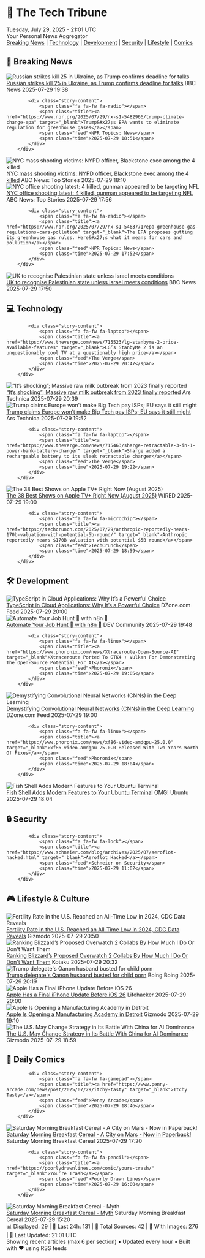<!-- Processing 54 RSS feeds at 2025-07-29 21:01:43 UTC -->
<!-- Processing: Saturday Morning Breakfast Cereal -->
<!-- Processing: Penny Arcade -->
<!-- Processing: Poorly Drawn Lines -->
<!-- Processing: Garfield -->
<!-- Processing: Cyanide & Happiness -->
<!-- Processing: Questionable Content -->
<!-- Processing: Girl Genius -->
<!-- Processing: CNN Top Stories -->
<!-- Processing: CNN Breaking News -->
<!-- Processing: BBC Breaking News -->
<!-- Processing: Reuters World News -->
<!-- Processing: Associated Press Breaking -->
<!-- Processing: The Verge -->
<!-- Processing: Ars Technica -->
<!-- Processing: WIRED -->
<!-- Processing: Slashdot -->
<!-- Processing: Lobsters Python -->
<!-- Processing: StackOverflow Blog -->
<!-- Processing: It's FOSS -->
<!-- Processing: OMG! Ubuntu -->
<!-- Processing: GitHub Blog -->
<!-- Processing: DZone -->
<!-- Processing: Martin Fowler -->
<!-- Processing: Coding Horror -->
<!-- Processing: The Pragmatic Engineer -->
<!-- Processing: Lifehacker -->
<!-- Processing: Gizmodo -->
<!-- Processing: Kotaku -->
<!-- Processing: Boing Boing -->
<!-- Processing: Krebs on Security -->
<!-- Generated 9 new posts out of 30 feeds processed -->
<div class="newspaper-header">
    <h1 class="newspaper-title">📰 The Tech Tribune</h1>
    <div class="newspaper-date">Tuesday, July 29, 2025 - 21:01 UTC</div>
    <div class="newspaper-subtitle">Your Personal News Aggregator</div>
</div>

<div class="newspaper-nav">
    <a href="#breaking">Breaking News</a> |
    <a href="#tech">Technology</a> |
    <a href="#dev">Development</a> |
    <a href="#security">Security</a> |
    <a href="#lifestyle">Lifestyle</a> |
    <a href="#webcomics">Comics</a>
</div>

<div class="news-section breaking-news" id="breaking">
<h2 class="section-header">🚨 Breaking News</h2>
<div class="stories-container">
<div class="story">
            <img src="https://ichef.bbci.co.uk/ace/standard/240/cpsprodpb/269a/live/e45595f0-6c90-11f0-89ea-4d6f9851f623.jpg" alt="Russian strikes kill 25 in Ukraine, as Trump confirms deadline for talks" class="story-image" loading="lazy" onerror="this.style.display='none'">
            <div class="story-content">
                <span class="fa fa-fw fa-earth-americas"></span>
                <span class="title"><a href="https://www.bbc.com/news/articles/cj0y45mdjp7o?at_medium=RSS&at_campaign=rss" target="_blank">Russian strikes kill 25 in Ukraine, as Trump confirms deadline for talks</a></span>
                <span class="feed">BBC News</span>
                <span class="time">2025-07-29 19:38</span>
            </div>
        </div>
<div class="story">
            
            <div class="story-content">
                <span class="fa fa-fw fa-radio"></span>
                <span class="title"><a href="https://www.npr.org/2025/07/29/nx-s1-5482966/trump-climate-change-epa" target="_blank">Trump&#x27;s EPA wants to eliminate regulation for greenhouse gases</a></span>
                <span class="feed">NPR Topics: News</span>
                <span class="time">2025-07-29 18:51</span>
            </div>
        </div>
<div class="story">
            <img src="https://s.abcnews.com/images/US/Wesley-Lepatner-ht-gmh-250729_1753799834541_hpMain_4x3t_384.jpg" alt="NYC mass shooting victims: NYPD officer, Blackstone exec among the 4 killed" class="story-image" loading="lazy" onerror="this.style.display='none'">
            <div class="story-content">
                <span class="fa fa-fw fa-tv"></span>
                <span class="title"><a href="https://abcnews.go.com/US/4-midtown-manhattan-shooting-victims/story?id=124161500" target="_blank">NYC mass shooting victims: NYPD officer, Blackstone exec among the 4 killed</a></span>
                <span class="feed">ABC News: Top Stories</span>
                <span class="time">2025-07-29 18:10</span>
            </div>
        </div>
<div class="story">
            <img src="https://s.abcnews.com/images/US/manhattan-shooting-scene-01-gty-jef-250729_1753793733894_hpMain_4x3t_384.jpg" alt="NYC office shooting latest: 4 killed, gunman appeared to be targeting NFL" class="story-image" loading="lazy" onerror="this.style.display='none'">
            <div class="story-content">
                <span class="fa fa-fw fa-tv"></span>
                <span class="title"><a href="https://abcnews.go.com/US/midtown-shooting-suspect-left-note-mentioning-nfl-cte/story?id=124163966" target="_blank">NYC office shooting latest: 4 killed, gunman appeared to be targeting NFL</a></span>
                <span class="feed">ABC News: Top Stories</span>
                <span class="time">2025-07-29 17:56</span>
            </div>
        </div>
<div class="story">
            
            <div class="story-content">
                <span class="fa fa-fw fa-radio"></span>
                <span class="title"><a href="https://www.npr.org/2025/07/29/nx-s1-5463771/epa-greenhouse-gas-regulations-cars-pollution" target="_blank">The EPA proposes gutting its greenhouse gas rules. Here&#x27;s what it means for cars and pollution</a></span>
                <span class="feed">NPR Topics: News</span>
                <span class="time">2025-07-29 17:52</span>
            </div>
        </div>
<div class="story">
            <img src="https://ichef.bbci.co.uk/ace/standard/240/cpsprodpb/4e3f/live/89a2ba50-6c97-11f0-9a27-87bb9aa7e3da.jpg" alt="UK to recognise Palestinian state unless Israel meets conditions" class="story-image" loading="lazy" onerror="this.style.display='none'">
            <div class="story-content">
                <span class="fa fa-fw fa-flag"></span>
                <span class="title"><a href="https://www.bbc.com/news/articles/cpdjvn1eeplo?at_medium=RSS&at_campaign=rss" target="_blank">UK to recognise Palestinian state unless Israel meets conditions</a></span>
                <span class="feed">BBC News</span>
                <span class="time">2025-07-29 17:50</span>
            </div>
        </div>
</div>
</div>
<div class="news-section tech-news" id="tech">
<h2 class="section-header">💻 Technology</h2>
<div class="stories-container">
<div class="story">
            
            <div class="story-content">
                <span class="fa fa-fw fa-laptop"></span>
                <span class="title"><a href="https://www.theverge.com/news/715523/lg-stanbyme-2-price-available-features" target="_blank">LG’s StanbyMe 2 is an unquestionably cool TV at a questionably high price</a></span>
                <span class="feed">The Verge</span>
                <span class="time">2025-07-29 20:47</span>
            </div>
        </div>
<div class="story">
            <img src="https://cdn.arstechnica.net/wp-content/uploads/2024/12/466148496_18025243454600213_3029086340888592968_n-500x500.jpg" alt="“It’s shocking”; Massive raw milk outbreak from 2023 finally reported" class="story-image" loading="lazy" onerror="this.style.display='none'">
            <div class="story-content">
                <span class="fa fa-fw fa-cog"></span>
                <span class="title"><a href="https://arstechnica.com/health/2025/07/its-shocking-massive-raw-milk-outbreak-from-2023-finally-reported/" target="_blank">“It’s shocking”; Massive raw milk outbreak from 2023 finally reported</a></span>
                <span class="feed">Ars Technica</span>
                <span class="time">2025-07-29 20:39</span>
            </div>
        </div>
<div class="story">
            <img src="https://cdn.arstechnica.net/wp-content/uploads/2025/07/trump-with-ec-president-500x500-1753814466.jpg" alt="Trump claims Europe won’t make Big Tech pay ISPs; EU says it still might" class="story-image" loading="lazy" onerror="this.style.display='none'">
            <div class="story-content">
                <span class="fa fa-fw fa-cog"></span>
                <span class="title"><a href="https://arstechnica.com/tech-policy/2025/07/trump-claims-europe-wont-make-big-tech-pay-isps-eu-says-it-still-might/" target="_blank">Trump claims Europe won’t make Big Tech pay ISPs; EU says it still might</a></span>
                <span class="feed">Ars Technica</span>
                <span class="time">2025-07-29 19:52</span>
            </div>
        </div>
<div class="story">
            
            <div class="story-content">
                <span class="fa fa-fw fa-laptop"></span>
                <span class="title"><a href="https://www.theverge.com/news/715463/sharge-retractable-3-in-1-power-bank-battery-charger" target="_blank">Sharge added a rechargeable battery to its sleek retractable charger</a></span>
                <span class="feed">The Verge</span>
                <span class="time">2025-07-29 19:22</span>
            </div>
        </div>
<div class="story">
            <img src="https://media.wired.com/photos/6888fb1d85544751f856d5e2/master/pass/Apple-Show-Guide-Culture-Chief_of_War_Photo_010107.jpg" alt="The 38 Best Shows on Apple TV+ Right Now (August 2025)" class="story-image" loading="lazy" onerror="this.style.display='none'">
            <div class="story-content">
                <span class="fa fa-fw fa-bolt"></span>
                <span class="title"><a href="https://www.wired.com/story/best-apple-tv-plus-shows/" target="_blank">The 38 Best Shows on Apple TV+ Right Now (August 2025)</a></span>
                <span class="feed">WIRED</span>
                <span class="time">2025-07-29 19:00</span>
            </div>
        </div>
<div class="story">
            
            <div class="story-content">
                <span class="fa fa-fw fa-microchip"></span>
                <span class="title"><a href="https://techcrunch.com/2025/07/29/anthropic-reportedly-nears-170b-valuation-with-potential-5b-round/" target="_blank">Anthropic reportedly nears $170B valuation with potential $5B round</a></span>
                <span class="feed">TechCrunch</span>
                <span class="time">2025-07-29 18:59</span>
            </div>
        </div>
</div>
</div>
<div class="news-section dev-news" id="dev">
<h2 class="section-header">🛠️ Development</h2>
<div class="stories-container">
<div class="story">
            <img src="https://dz2cdn1.dzone.com/thumbnail?fid=18539473&w=600" alt="TypeScript in Cloud Applications: Why It’s a Powerful Choice" class="story-image" loading="lazy" onerror="this.style.display='none'">
            <div class="story-content">
                <span class="fa fa-fw fa-newspaper"></span>
                <span class="title"><a href="https://dzone.com/articles/typescript-in-cloud-applications" target="_blank">TypeScript in Cloud Applications: Why It’s a Powerful Choice</a></span>
                <span class="feed">DZone.com Feed</span>
                <span class="time">2025-07-29 20:00</span>
            </div>
        </div>
<div class="story">
            <img src="https://media2.dev.to/dynamic/image/width=800%2Cheight=%2Cfit=scale-down%2Cgravity=auto%2Cformat=auto/https%3A%2F%2Fdev-to-uploads.s3.amazonaws.com%2Fuploads%2Farticles%2Fwsuj7o9i8b20lcogekju.png" alt="Automate Your Job Hunt 🚀 with n8n 🤖" class="story-image" loading="lazy" onerror="this.style.display='none'">
            <div class="story-content">
                <span class="fa fa-fw fa-code"></span>
                <span class="title"><a href="https://dev.to/sroy8091/automate-your-job-hunt-with-n8n-1efp" target="_blank">Automate Your Job Hunt 🚀 with n8n 🤖</a></span>
                <span class="feed">DEV Community</span>
                <span class="time">2025-07-29 19:48</span>
            </div>
        </div>
<div class="story">
            
            <div class="story-content">
                <span class="fa fa-fw fa-linux"></span>
                <span class="title"><a href="https://www.phoronix.com/news/Xtraceroute-Open-Source-AI" target="_blank">Xtraceroute Ported To GTK4 + Vulkan For Demonstrating The Open-Source Potential For AI</a></span>
                <span class="feed">Phoronix</span>
                <span class="time">2025-07-29 19:05</span>
            </div>
        </div>
<div class="story">
            <img src="https://dz2cdn1.dzone.com/thumbnail?fid=18539690&w=600" alt="Demystifying Convolutional Neural Networks (CNNs) in the Deep Learning" class="story-image" loading="lazy" onerror="this.style.display='none'">
            <div class="story-content">
                <span class="fa fa-fw fa-newspaper"></span>
                <span class="title"><a href="https://dzone.com/articles/cnn-convolutional-neural-networks-guide" target="_blank">Demystifying Convolutional Neural Networks (CNNs) in the Deep Learning</a></span>
                <span class="feed">DZone.com Feed</span>
                <span class="time">2025-07-29 19:00</span>
            </div>
        </div>
<div class="story">
            
            <div class="story-content">
                <span class="fa fa-fw fa-linux"></span>
                <span class="title"><a href="https://www.phoronix.com/news/xf86-video-amdgpu-25.0.0" target="_blank">xf86-video-amdgpu 25.0.0 Released With Two Years Worth Of Fixes</a></span>
                <span class="feed">Phoronix</span>
                <span class="time">2025-07-29 18:04</span>
            </div>
        </div>
<div class="story">
            <img src="https://i0.wp.com/www.omgubuntu.co.uk/wp-content/uploads/2025/07/fish-bash-alternative-hero.jpg?resize=406%2C232&amp;ssl=1" alt="Fish Shell Adds Modern Features to Your Ubuntu Terminal" class="story-image" loading="lazy" onerror="this.style.display='none'">
            <div class="story-content">
                <span class="fa fa-fw fa-ubuntu"></span>
                <span class="title"><a href="https://www.omgubuntu.co.uk/2025/07/fish-shell-ubuntu-terminal" target="_blank">Fish Shell Adds Modern Features to Your Ubuntu Terminal</a></span>
                <span class="feed">OMG! Ubuntu</span>
                <span class="time">2025-07-29 18:04</span>
            </div>
        </div>
</div>
</div>
<div class="news-section security-news" id="security">
<h2 class="section-header">🔒 Security</h2>
<div class="stories-container">
<div class="story">
            
            <div class="story-content">
                <span class="fa fa-fw fa-lock"></span>
                <span class="title"><a href="https://www.schneier.com/blog/archives/2025/07/aeroflot-hacked.html" target="_blank">Aeroflot Hacked</a></span>
                <span class="feed">Schneier on Security</span>
                <span class="time">2025-07-29 11:02</span>
            </div>
        </div>
</div>
</div>
<div class="news-section lifestyle-news" id="lifestyle">
<h2 class="section-header">🎮 Lifestyle & Culture</h2>
<div class="stories-container">
<div class="story">
            <img src="https://gizmodo.com/app/uploads/2025/07/baby.jpg" alt="Fertility Rate in the U.S. Reached an All-Time Low in 2024, CDC Data Reveals" class="story-image" loading="lazy" onerror="this.style.display='none'">
            <div class="story-content">
                <span class="fa fa-fw fa-computer"></span>
                <span class="title"><a href="https://gizmodo.com/fertility-rate-in-the-u-s-reached-an-all-time-low-in-2024-cdc-data-reveals-2000636194" target="_blank">Fertility Rate in the U.S. Reached an All-Time Low in 2024, CDC Data Reveals</a></span>
                <span class="feed">Gizmodo</span>
                <span class="time">2025-07-29 20:50</span>
            </div>
        </div>
<div class="story">
            <img src="https://i.kinja-img.com/image/upload/c_fit,q_80,w_636/f752a6a7b18827fed224134f8fda4a90.jpg" alt="Ranking Blizzard’s Proposed Overwatch 2 Collabs By How Much I Do Or Don&#x27;t Want Them" class="story-image" loading="lazy" onerror="this.style.display='none'">
            <div class="story-content">
                <span class="fa fa-fw fa-gamepad"></span>
                <span class="title"><a href="https://kotaku.com/overwatch-2-collaborations-survey-pokemon-star-wars-1851787277" target="_blank">Ranking Blizzard’s Proposed Overwatch 2 Collabs By How Much I Do Or Don&#x27;t Want Them</a></span>
                <span class="feed">Kotaku</span>
                <span class="time">2025-07-29 20:32</span>
            </div>
        </div>
<div class="story">
            <img src="https://i0.wp.com/boingboing.net/wp-content/uploads/2025/07/soucek.jpg?fit=1200%2C750&amp;quality=60&amp;ssl=1" alt="Trump delegate&#x27;s Qanon husband busted for child porn" class="story-image" loading="lazy" onerror="this.style.display='none'">
            <div class="story-content">
                <span class="fa fa-fw fa-arrow-right"></span>
                <span class="title"><a href="https://boingboing.net/2025/07/29/trump-delegates-qanon-husband-busted-for-child-porn.html" target="_blank">Trump delegate&#x27;s Qanon husband busted for child porn</a></span>
                <span class="feed">Boing Boing</span>
                <span class="time">2025-07-29 20:19</span>
            </div>
        </div>
<div class="story">
            <img src="https://lifehacker.com/imagery/articles/01K0CB4M8SX224J5XM75GWX7SS/hero-image.png" alt="Apple Has a Final iPhone Update Before iOS 26" class="story-image" loading="lazy" onerror="this.style.display='none'">
            <div class="story-content">
                <span class="fa fa-fw fa-life-ring"></span>
                <span class="title"><a href="https://lifehacker.com/tech/apple-has-a-final-iphone-update-before-ios-26?utm_medium=RSS" target="_blank">Apple Has a Final iPhone Update Before iOS 26</a></span>
                <span class="feed">Lifehacker</span>
                <span class="time">2025-07-29 20:00</span>
            </div>
        </div>
<div class="story">
            <img src="https://gizmodo.com/app/uploads/2021/03/mb6vyd8igyepj50uysox.jpg" alt="Apple Is Opening a Manufacturing Academy in Detroit" class="story-image" loading="lazy" onerror="this.style.display='none'">
            <div class="story-content">
                <span class="fa fa-fw fa-computer"></span>
                <span class="title"><a href="https://gizmodo.com/apple-is-opening-a-manufacturing-academy-in-detroit-2000636221" target="_blank">Apple Is Opening a Manufacturing Academy in Detroit</a></span>
                <span class="feed">Gizmodo</span>
                <span class="time">2025-07-29 19:10</span>
            </div>
        </div>
<div class="story">
            <img src="https://gizmodo.com/app/uploads/2024/11/TrumpXi.jpg" alt="The U.S. May Change Strategy in Its Battle With China for AI Dominance" class="story-image" loading="lazy" onerror="this.style.display='none'">
            <div class="story-content">
                <span class="fa fa-fw fa-computer"></span>
                <span class="title"><a href="https://gizmodo.com/the-u-s-may-change-strategy-in-its-battle-with-china-for-ai-dominance-2000636223" target="_blank">The U.S. May Change Strategy in Its Battle With China for AI Dominance</a></span>
                <span class="feed">Gizmodo</span>
                <span class="time">2025-07-29 18:59</span>
            </div>
        </div>
</div>
</div>
<div class="news-section webcomics-section" id="webcomics">
<h2 class="section-header">🎨 Daily Comics</h2>
<div class="stories-container">
<div class="story">
            
            <div class="story-content">
                <span class="fa fa-fw fa-gamepad"></span>
                <span class="title"><a href="https://www.penny-arcade.com/news/post/2025/07/29/itchy-tasty" target="_blank">Itchy Tasty</a></span>
                <span class="feed">Penny Arcade</span>
                <span class="time">2025-07-29 18:46</span>
            </div>
        </div>
<div class="story">
            <img src="https://www.smbc-comics.com/comics/1753809563-booktext.png" alt="Saturday Morning Breakfast Cereal - A City on Mars - Now in Paperback!" class="story-image" loading="lazy" onerror="this.style.display='none'">
            <div class="story-content">
                <span class="fa fa-fw fa-smile"></span>
                <span class="title"><a href="https://www.smbc-comics.com/comic/a-city-on-mars-now-in-paperback" target="_blank">Saturday Morning Breakfast Cereal - A City on Mars - Now in Paperback!</a></span>
                <span class="feed">Saturday Morning Breakfast Cereal</span>
                <span class="time">2025-07-29 17:20</span>
            </div>
        </div>
<div class="story">
            
            <div class="story-content">
                <span class="fa fa-fw fa-pencil"></span>
                <span class="title"><a href="https://poorlydrawnlines.com/comic/youre-trash/" target="_blank">You’re Trash</a></span>
                <span class="feed">Poorly Drawn Lines</span>
                <span class="time">2025-07-29 16:00</span>
            </div>
        </div>
<div class="story">
            <img src="https://www.smbc-comics.com/comics/1753765455-20250729.png" alt="Saturday Morning Breakfast Cereal - Myth" class="story-image" loading="lazy" onerror="this.style.display='none'">
            <div class="story-content">
                <span class="fa fa-fw fa-smile"></span>
                <span class="title"><a href="https://www.smbc-comics.com/comic/myth-3" target="_blank">Saturday Morning Breakfast Cereal - Myth</a></span>
                <span class="feed">Saturday Morning Breakfast Cereal</span>
                <span class="time">2025-07-29 15:20</span>
            </div>
        </div>
</div>
</div>

<div class="newspaper-footer">
    <div class="stats">
        📊 Displayed: 29 | 📅 Last 24h: 131 | 📡 Total Sources: 42 | 📸 With Images: 276 |
        🔄 Last Updated: 21:01 UTC
    </div>
    <div class="footer-note">
        Showing recent articles (max 6 per section) • Updated every hour • Built with ❤️ using RSS feeds
    </div>
</div>

